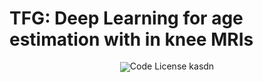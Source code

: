 # TFG: Deep Learning for age estimation with in knee MRIs

<div align="center" style="line-height: 1;">
  <a href="https://github.com/deepseek-ai/DeepSeek-V3/blob/main/LICENSE-CODE" style="margin: 2px;">
    <img alt="Code License kasdn" src="https://img.shields.io/badge/Code_License-MIT-f5de53?&color=f5de53" style="display: inline-block; vertical-align: middle;"/>
</div>